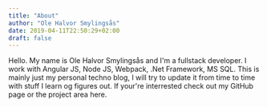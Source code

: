 ```yaml
---
title: "About"
author: "Ole Halvor Smylingsås"
date: 2019-04-11T22:50:29+02:00
draft: false
---
```


Hello. My name is Ole Halvor Smylingsås and I'm a fullstack developer. I work with Angular JS, Node JS, Webpack, .Net Framework, MS SQL. This is mainly just my personal techno blog, I will try to update it from time to time with stuff I learn og figures out. If your're interrested check out my GitHub page or the project area here.

